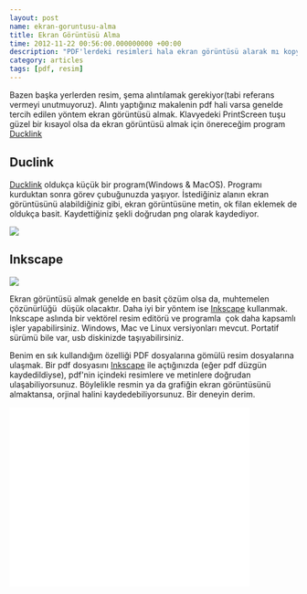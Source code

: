 ```yaml
--- 
layout: post 
name: ekran-goruntusu-alma 
title: Ekran Görüntüsü Alma 
time: 2012-11-22 00:56:00.000000000 +00:00
description: "PDF'lerdeki resimleri hala ekran görüntüsü alarak mı kopyalıyorsunuz?"
category: articles
tags: [pdf, resim]
---
```


Bazen başka yerlerden resim, şema alıntılamak gerekiyor(tabi referans vermeyi unutmuyoruz). Alıntı yaptığınız makalenin pdf hali varsa genelde tercih edilen yöntem ekran görüntüsü almak. Klavyedeki PrintScreen tuşu güzel bir kısayol olsa da ekran görüntüsü almak için önereceğim program [Ducklink](http://www.ducklink.com/)

## Duclink

[Ducklink](http://www.ducklink.com/) oldukça küçük bir program(Windows & MacOS). Programı kurduktan sonra görev çubuğunuzda yaşıyor. İstediğiniz alanın ekran görüntüsünü alabildiğiniz gibi, ekran görüntüsüne metin, ok filan eklemek de oldukça basit. Kaydettiğiniz şekli doğrudan png olarak kaydediyor.

[![]({{site.url}}/images/ducklink-screen-capture.png)](http://www.ducklink.com/p/free-screen-capture-tool/)

## Inkscape

[![]({{site.url}}/images/inkspace.png)](http://inkscape.org/download/)

Ekran görüntüsü almak genelde en basit çözüm olsa da, muhtemelen çözünürlüğü  düşük olacaktır. Daha iyi bir yöntem ise [Inkscape](http://inkscape.org/download/) kullanmak. Inkscape aslında bir vektörel resim editörü ve programla  çok daha kapsamlı işler yapabilirsiniz. Windows, Mac ve Linux versiyonları mevcut. Portatif sürümü bile var, usb diskinizde taşıyabilirsiniz.

Benim en sık kullandığım özelliği PDF dosyalarına gömülü resim dosyalarına ulaşmak. Bir pdf dosyasını [Inkscape](http://inkscape.org/download/) ile açtığınızda (eğer pdf düzgün kaydedildiyse), pdf'nin içindeki resimlere ve metinlere doğrudan ulaşabiliyorsunuz. Böylelikle resmin ya da grafiğin ekran görüntüsünü almaktansa, orjinal halini kaydedebiliyorsunuz. Bir deneyin derim.

<iframe width="420" height="315" src="//www.youtube.com/embed/LlfNAGh9jhY?rel=0" frameborder="0" allowfullscreen></iframe>
